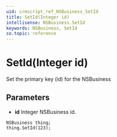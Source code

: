 ```yaml
---
uid: crmscript_ref_NSBusiness_SetId
title: SetId(Integer id)
intellisense: NSBusiness.SetId
keywords: NSBusiness, SetId
so.topic: reference
---
```


# SetId(Integer id)

Set the primary key (id) for the NSBusiness

## Parameters

* **id** Integer NSBusiness id.

```crmscript
NSBusiness thing;
thing.SetId(123);
```

